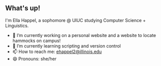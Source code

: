 ## What's up!

I'm Ella Happel, a sophomore @ UIUC studying Computer Science + Linguistics.

- 🔭 I’m currently working on a personal website and a website to locate hammocks on campus!
- 🌱 I’m currently learning scripting and version control 
- 📫 How to reach me: ehappel2@illinois.edu
- 😄 Pronouns: she/her
